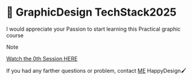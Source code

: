 # 🎨 GraphicDesign TechStack2025 

I would appreciate your Passion to start learning this Practical graphic course
> [!NOTE]
> [Watch the 0th Session HERE](https://www.aparat.com/v/jsjc199)

If you had any farther questions or problem, contact [ME](https://alinajarzadegan1383@gmail.com)
HappyDesign🖌️